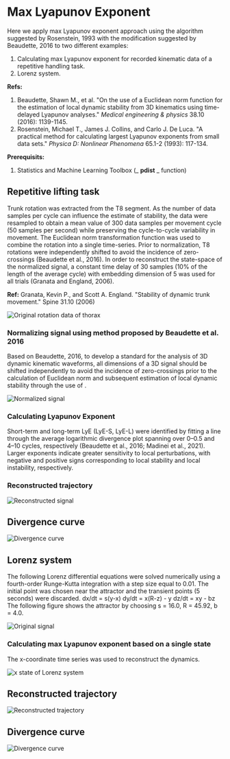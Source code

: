 ﻿# Max Lyapunov Exponent

Here we apply max Lyapunov exponent approach using the algorithm suggested by Rosenstein, 1993 with the modification suggested by Beaudette, 2016 to two different examples:

1. Calculating max Lyapunov exponent for recorded kinematic data of a repetitive handling task.
2. Lorenz system.

**Refs:**

1. Beaudette, Shawn M., et al. "On the use of a Euclidean norm function for the estimation of local dynamic stability from 3D kinematics using time-delayed Lyapunov analyses." _Medical engineering & physics_ 38.10 (2016): 1139-1145.
2. Rosenstein, Michael T., James J. Collins, and Carlo J. De Luca. "A practical method for calculating largest Lyapunov exponents from small data sets." _Physica D: Nonlinear Phenomena_ 65.1-2 (1993): 117-134.

**Prerequisits:**

1. Statistics and Machine Learning Toolbox (_ **pdist** _ function)

## Repetitive lifting task

Trunk rotation was extracted from the T8 segment. As the number of data samples per cycle can influence the estimate of stability, the data were resampled to obtain a mean value of 300 data samples per movement cycle (50 samples per second) while preserving the cycle-to-cycle variability in movement. The Euclidean norm transformation function was used to combine the rotation into a single time-series. Prior to normalization, T8 rotations were independently shifted to avoid the incidence of zero-crossings (Beaudette et al., 2016). In order to reconstruct the state-space of the normalized signal, a constant time delay of 30 samples (10% of the length of the average cycle) with embedding dimension of 5 was used for all trials (Granata and England, 2006).

 **Ref:** Granata, Kevin P., and Scott A. England. "Stability of dynamic trunk movement." Spine 31.10 (2006)

![Original rotation data of thorax](README-figs/spine-org-sig.jpg "Original rotation data of thorax")

### Normalizing signal using method proposed by Beaudette et al. 2016

Based on Beaudette, 2016, to develop a standard for the analysis of 3D dynamic kinematic waveforms, all dimensions of a 3D signal should be shifted independently to avoid the incidence of zero-crossings prior to the calculation of Euclidean norm and subsequent estimation of local dynamic stability through the use of .

![Normalized signal](README-figs/spine-org-sig-norm.jpg "Normalized signal")

### Calculating Lyapunov Exponent

Short-term and long-term LyE (LyE-S, LyE-L) were identified by fitting a line through the average logarithmic divergence plot spanning over 0–0.5 and 4–10 cycles, respectively (Beaudette et al., 2016; Madinei et al., 2021). Larger exponents indicate greater sensitivity to local perturbations, with negative and positive signs corresponding to local stability and local instability, respectively.

### Reconstructed trajectory

![Reconstructed signal](README-figs/spine-sig-reconstructed.jpg "Reconstructed signal")

## Divergence curve

![Divergence curve](README-figs/spine-convergence.jpg "Divergence curve")

## Lorenz system
The following Lorenz differential equations were solved numerically using a fourth-order Runge-Kutta integration with a step size equal to 0.01. The initial point was chosen near the attractor and the transient points (5 seconds) were discarded.
dx/dt = s(y-x)
dy/dt = x(R-z) - y
dz/dt = xy - bz
The following figure shows the attractor by choosing s = 16.0, R = 45.92, b = 4.0.

![Original signal](README-figs/lorenz-org-sig.jpg "Original signal")

### Calculating max Lyapunov exponent based on a single state

The x-coordinate time series was used to reconstruct the dynamics.

![x state of Lorenz system](README-figs/lorenz-org-sig-x.jpg "x state of Lorenz system")

## Reconstructed trajectory

![Reconstructed trajectory](README-figs/lorenz-reconstructed.jpg "Reconstructed trajectory")

## Divergence curve

![Divergence curve](README-figs/lorenz-convergence.jpg "Divergence curve")
